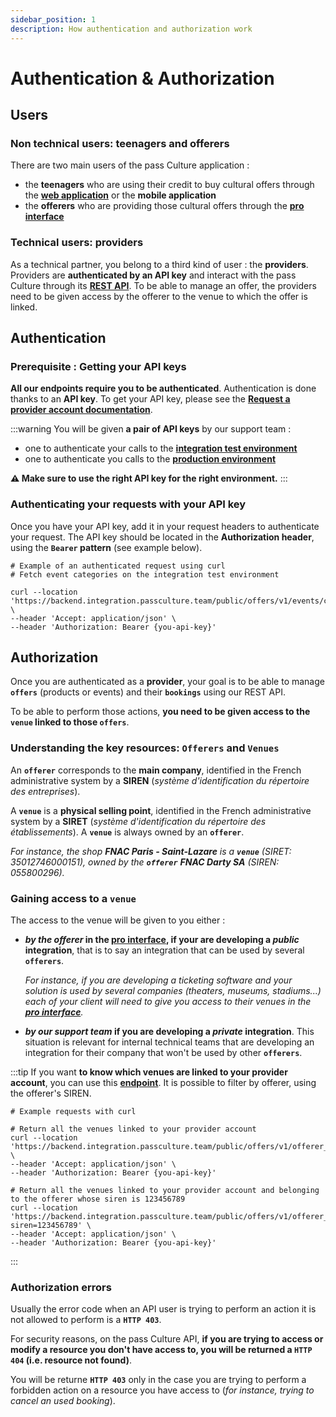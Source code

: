 ```yaml
---
sidebar_position: 1
description: How authentication and authorization work
---
```


# Authentication & Authorization

## Users

### Non technical users: teenagers and offerers

There are two main users of the pass Culture application :
- the **teenagers** who are using their credit to buy cultural offers through the **[web application](https://passculture.app/accueil)** or the **mobile application**
- the **offerers** who are providing those cultural offers through the **[pro interface](https://passculture.pro/)**

### Technical users: providers

As a technical partner, you belong to a third kind of user : the **providers**. Providers are **authenticated by an API key** and interact with the pass Culture through its **[REST API](/rest-api/)**.
To be able to manage an offer, the providers need to be given access by the offerer to the venue to which the offer is linked.

## Authentication

### Prerequisite : Getting your API keys

**All our endpoints require you to be authenticated**. Authentication is done thanks to an **API key**. To get your API key, please see the **[Request a provider account documentation](/docs/request-a-provider-account)**.

:::warning
You will be given **a pair of API keys** by our support team :
- one to authenticate your calls to the **[integration test environment](https://backend.integration.passculture.pro)**
- one to authenticate you calls to the **[production environment](https://backend.passculture.app)**

**⚠️ Make sure to use the right API key for the right environment.**
:::

### Authenticating your requests with your API key

Once you have your API key, add it in your request headers to authenticate your request. The API key should be located in the **Authorization header**, using the **`Bearer` pattern** (see example below).

```shell
# Example of an authenticated request using curl
# Fetch event categories on the integration test environment

curl --location 'https://backend.integration.passculture.team/public/offers/v1/events/categories' \
--header 'Accept: application/json' \
--header 'Authorization: Bearer {you-api-key}'
```


## Authorization

Once you are authenticated as a **provider**, your goal is to be able to manage **`offers`** (products or events) and their **`bookings`** using our REST API.

To be able to perform those actions, **you need to be given access to the `venue` linked to those `offers`**.

### Understanding the key resources: `Offerers` and `Venues`

An **`offerer`** corresponds to the **main company**, identified in the French administrative system by a **SIREN** (_système d'identification du répertoire des entreprises_).

A **`venue`** is a **physical selling point**, identified in the French administrative system by a **SIRET** (_système d'identification du répertoire des établissements_). A **`venue`** is always owned by an **`offerer`**.

_For instance, the shop **FNAC Paris - Saint-Lazare** is a **`venue`** (SIRET: 35012746000151), owned by the **`offerer`** **FNAC Darty SA** (SIREN: 055800296)._


### Gaining access to a `venue`

The access to the venue will be given to you either :

- **_by the offerer_ in the [pro interface](https://passculture.pro/), if your are developing a _public_ integration**, that is to say an integration that can be used by several **`offerers`**.
  
  _For instance, if you are developing a ticketing software and your solution is used by several companies (theaters, museums, stadiums...) each of your client will need to give you access to their venues in the **[pro interface](https://passculture.pro/)**._
- **_by our support team_ if you are developing a _private_ integration**. This situation is relevant for internal technical teams that are developing an integration for their company that won't be used by other **`offerers`**.

:::tip
If you want **to know which venues are linked to your provider account**, you can use this **[endpoint](/rest-api/#tag/Offerer-and-Venues/operation/GetOffererVenues)**. It is possible to filter by offerer, using the offerer's SIREN.


```shell
# Example requests with curl

# Return all the venues linked to your provider account
curl --location 'https://backend.integration.passculture.team/public/offers/v1/offerer_venues' \
--header 'Accept: application/json' \
--header 'Authorization: Bearer {you-api-key}'

# Return all the venues linked to your provider account and belonging to the offerer whose siren is 123456789
curl --location 'https://backend.integration.passculture.team/public/offers/v1/offerer_venues?siren=123456789' \
--header 'Accept: application/json' \
--header 'Authorization: Bearer {you-api-key}'
```
:::

### Authorization errors

Usually the error code when an API user is trying to perform an action it is not allowed to perform is a **`HTTP 403`**. 

For security reasons, on the pass Culture API, **if you are trying to access or modify a resource you don't have access to, you will be returned a `HTTP 404` (i.e. resource not found)**.

You will be returne **`HTTP 403`** only in the case you are trying to perform a forbidden action on a resource you have access to (_for instance, trying to cancel an used booking_).
